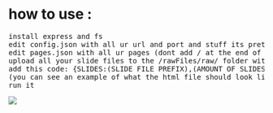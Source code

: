 # how to use :
<pre>install express and fs
edit config.json with all ur url and port and stuff its pretty self explanatory if u open it
edit pages.json with all ur pages (dont add / at the end of the url or it wont work.)
upload all your slide files to the /rawFiles/raw/ folder with a prefix and number. ie: example1.png,example2.png,example3.png
add this code: {SLIDES:(SLIDE FILE PREFIX),(AMOUNT OF SLIDES),(SLIDE FILE TYPE)}
(you can see an example of what the html file should look like in /rawFiles/ipaddress.htm)
run it</pre>
<img src="https://i.imgur.com/nNQH5nf.png">

